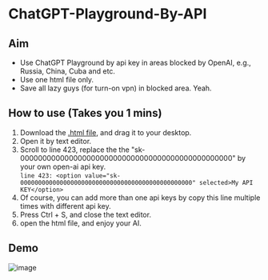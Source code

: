 # ChatGPT-Playground-By-API

## Aim
 - Use ChatGPT Playground by api key in areas blocked by OpenAI, e.g., Russia, China, Cuba and etc.
 - Use one html file only.
 - Save all lazy guys (for turn-on vpn) in blocked area. Yeah.

## How to use (Takes you 1 mins)
1. Download the [.html file](https://github.com/Henryyy-Hung/Chat-GPT-Localize-CN/archive/refs/heads/main.zip), and drag it to your desktop.
2. Open it by text editor.
3. Scroll to line 423, replace the the "sk-000000000000000000000000000000000000000000000000" by your own open-ai api key. <br />`line 423: <option value="sk-000000000000000000000000000000000000000000000000" selected>My API KEY</option>`
4. Of course, you can add more than one api keys by copy this line multiple times with different api key.
5. Press Ctrl + S, and close the text editor.
6. open the html file, and enjoy your AI.

## Demo
![image](https://user-images.githubusercontent.com/78750074/232292140-ecf304ef-4705-4cd7-a3a4-ac9a10e64dbd.png)
